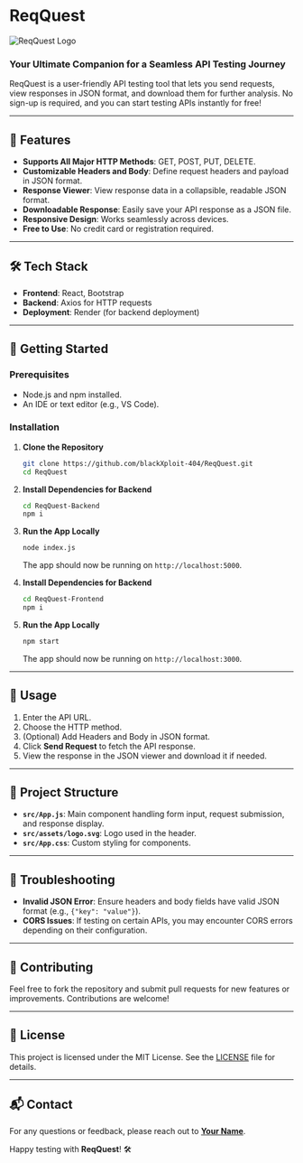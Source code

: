 # ReqQuest

![ReqQuest Logo](<img src="./assests/logo.svg" alt="ReqQuest Logo" width="100" />) 
### Your Ultimate Companion for a Seamless API Testing Journey

ReqQuest is a user-friendly API testing tool that lets you send requests, view responses in JSON format, and download them for further analysis. No sign-up is required, and you can start testing APIs instantly for free!

---

## 🌟 Features

- **Supports All Major HTTP Methods**: GET, POST, PUT, DELETE.
- **Customizable Headers and Body**: Define request headers and payload in JSON format.
- **Response Viewer**: View response data in a collapsible, readable JSON format.
- **Downloadable Response**: Easily save your API response as a JSON file.
- **Responsive Design**: Works seamlessly across devices.
- **Free to Use**: No credit card or registration required.

---

## 🛠️ Tech Stack

- **Frontend**: React, Bootstrap
- **Backend**: Axios for HTTP requests
- **Deployment**: Render (for backend deployment)
  
---

## 🚀 Getting Started

### Prerequisites

- Node.js and npm installed.
- An IDE or text editor (e.g., VS Code).

### Installation

1. **Clone the Repository**
   ```bash
   git clone https://github.com/blackXploit-404/ReqQuest.git
   cd ReqQuest
   ```

2. **Install Dependencies for Backend**
   ```bash
   cd ReqQuest-Backend
   npm i
   ```

3. **Run the App Locally**
   ```bash
   node index.js
   ```
   The app should now be running on `http://localhost:5000`.
   
4. **Install Dependencies for Backend**
   ```bash
   cd ReqQuest-Frontend
   npm i
   
   ```

5. **Run the App Locally**
   ```bash
   npm start
   ```
   The app should now be running on `http://localhost:3000`.

---

## 🔧 Usage

1. Enter the API URL.
2. Choose the HTTP method.
3. (Optional) Add Headers and Body in JSON format.
4. Click **Send Request** to fetch the API response.
5. View the response in the JSON viewer and download it if needed.

---

## 📂 Project Structure

- **`src/App.js`**: Main component handling form input, request submission, and response display.
- **`src/assets/logo.svg`**: Logo used in the header.
- **`src/App.css`**: Custom styling for components.
  
---

## 🐛 Troubleshooting

- **Invalid JSON Error**: Ensure headers and body fields have valid JSON format (e.g., `{"key": "value"}`).
- **CORS Issues**: If testing on certain APIs, you may encounter CORS errors depending on their configuration.

---

## 👥 Contributing

Feel free to fork the repository and submit pull requests for new features or improvements. Contributions are welcome!

---

## 📝 License

This project is licensed under the MIT License. See the [LICENSE](LICENSE) file for details.

---

## 📬 Contact

For any questions or feedback, please reach out to **[Your Name](https://github.com/blackXploit-404)**.

Happy testing with **ReqQuest**! 🛠️
